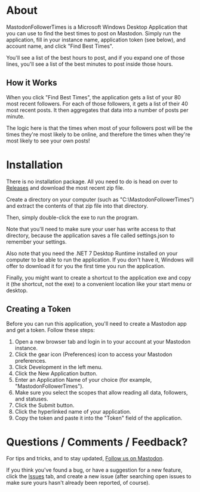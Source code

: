 # About

MastodonFollowerTimes is a Microsoft Windows Desktop Application that you can use to find the best times to post on Mastodon. Simply run the application, fill in your instance name, application token (see below), and account name, and click "Find Best Times".

You'll see a list of the best hours to post, and if you expand one of those lines, you'll see a list of the best minutes to post inside those hours.

## How it Works

When you click "Find Best Times", the application gets a list of your 80 most recent followers. For each of those followers, it gets a list of their 40 most recent posts. It then aggregates that data into a number of posts per minute.

The logic here is that the times when most of your followers post will be the times they're most likely to be online, and therefore the times when they're most likely to see your own posts!

# Installation

There is no installation package. All you need to do is head on over to <a href="releases" target="_blank">Releases</a> and download the most recent zip file.

Create a directory on your computer (such as "C:\MastodonFollowerTimes") and extract the contents of that zip file into that directory.

Then, simply double-click the exe to run the program.

Note that you'll need to make sure your user has write access to that directory, because the application saves a file called settings.json to remember your settings.

Also note that you need the .NET 7 Desktop Runtime installed on your computer to be able to run the application. If you don't have it, Windows will offer to download it for you the first time you run the application.

Finally, you might want to create a shortcut to the application exe and copy it (the shortcut, not the exe) to a convenient location like your start menu or desktop.

## Creating a Token

Before you can run this application, you'll need to create a Mastodon app and get a token. Follow these steps:

1. Open a new browser tab and login in to your account at your Mastodon instance.
2. Click the gear icon (Preferences) icon to access your Mastodon preferences.
3. Click Development in the left menu.
4. Click the New Application button.
5. Enter an Application Name of your choice (for example, "MastodonFollowerTimes").
6. Make sure you select the scopes that allow reading all data, followers, and statuses.
7. Click the Submit button.
8. Click the hyperlinked name of your application.
9. Copy the token and paste it into the "Token" field of the application.

# Questions / Comments / Feedback?

For tips and tricks, and to stay updated, <a rel="me" href="https://c.im/@FollowerTimesApp">Follow us on Mastodon</a>.

If you think you've found a bug, or have a suggestion for a new feature, click the <a href="issues" target="_blank">Issues</a> tab, and create a new issue (after searching open issues to make sure yours hasn't already been reported, of course).
